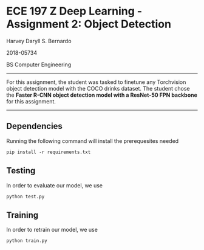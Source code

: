 # ECE 197 Z Deep Learning - Assignment 2: Object Detection


Harvey Daryll S. Bernardo

2018-05734

BS Computer Engineering

--------------------------------------------------------------------------------

For this assignment, the student was tasked to finetune any Torchvision object detection model with the COCO drinks dataset. The student chose the **Faster R-CNN object detection model with a ResNet-50 FPN backbone** for this assignment. 

--------------------------------------------------------------------------------

## Dependencies
Running the following command will install the prerequesites needed

```
pip install -r requirements.txt
```

## Testing

In order to evaluate our model, we use 

```
python test.py
```
## Training

In order to retrain our model, we use
```
python train.py
```
